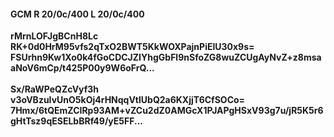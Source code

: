 #### GCM R 20/0c/400 L 20/0c/400
**rMrnLOFJgBCnH8Lc**<br/>**RK+0d0HrM95vfs2qTxO2BWT5KkWOXPajnPiElU30x9s=**<br/>**FSUrhn9Kw1Xo0k4fGoCDCJZIYhgGbFl9nSfoZG8wuZCUgAyNvZ+z8msaaNoV6mCp/t425P00y9W6oFrQ...**<br/><br/>
**Sx/RaWPeQZcVyf3h**<br/>**v3oVBzuIvUnO5kOj4rHNqqVtlUbQ2a6KXjjT6CfSOCo=**<br/>**7Hmx/6tQEmZCIRp93AM+vZCu2dZ0AMGcX1PJAPgHSxV93g7u/jR5K5r6gHtTsz9qESELbBRf49/yE5FF...**